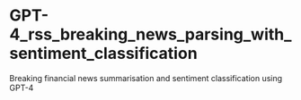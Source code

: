 # GPT-4_rss_breaking_news_parsing_with_sentiment_classification
Breaking financial news summarisation and sentiment classification using GPT-4
